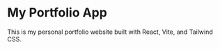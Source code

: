 # My Portfolio App

This is my personal portfolio website built with React, Vite, and Tailwind CSS.
